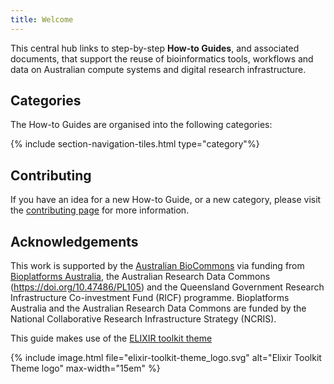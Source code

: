 ```yaml
---
title: Welcome
---
```



This central hub links to step-by-step **How-to Guides**, and associated documents, that support the reuse of bioinformatics tools, workflows and data on Australian compute systems and digital research infrastructure.


## Categories

The How-to Guides are organised into the following categories:

{% include section-navigation-tiles.html type="category"%}


## Contributing

If you have an idea for a new How-to Guide, or a new category, please visit the [contributing page](contributing) for more information.


## Acknowledgements

This work is supported by the [Australian BioCommons](https://www.biocommons.org.au/) via funding from [Bioplatforms Australia](https://bioplatforms.com/), the Australian Research Data Commons (https://doi.org/10.47486/PL105) and the Queensland Government Research Infrastructure Co-investment Fund (RICF) programme. Bioplatforms Australia and the Australian Research Data Commons are funded by the National Collaborative Research Infrastructure Strategy (NCRIS).

This guide makes use of the [ELIXIR toolkit theme](https://github.com/ELIXIR-Belgium/elixir-toolkit-theme)

{% include image.html file="elixir-toolkit-theme_logo.svg" alt="Elixir Toolkit Theme logo" max-width="15em" %}
 
